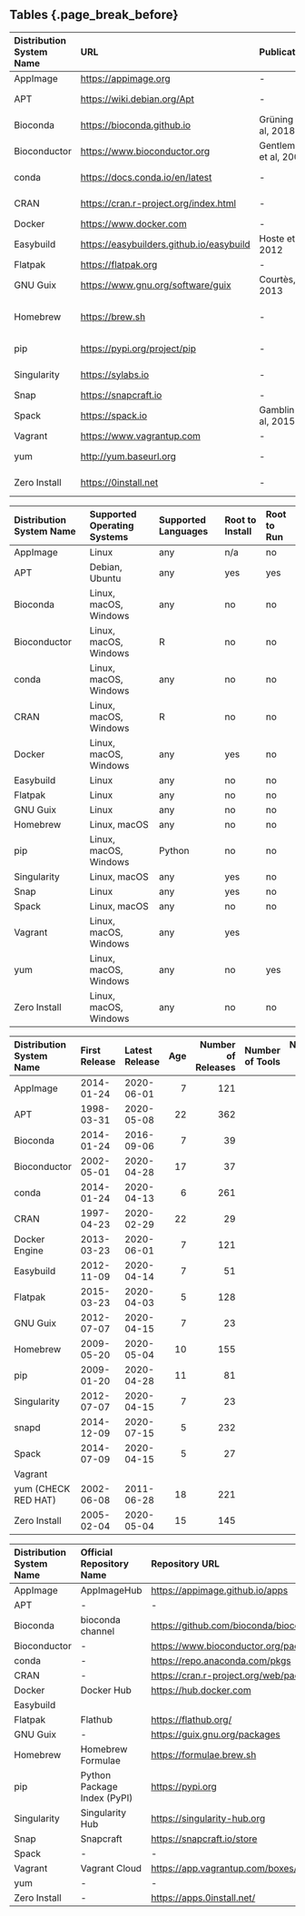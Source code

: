 ## Tables {.page_break_before}

| Distribution System Name | URL                                      | Publication           | Type             | Licensing               |
| :----------------------- | :--------------------------------------- | :-------------------- | :--------------- | :---------------------- |
| AppImage                 | https://appimage.org                     | -                     | containerization | MIT                     |
| APT                      | https://wiki.debian.org/Apt              | -                     | package manager  | GNU GPL 2+              |
| Bioconda                 | https://bioconda.github.io               | Grüning et al, 2018   | package manager  | MIT                     |
| Bioconductor             | https://www.bioconductor.org             | Gentleman et al, 2004 | package manager  | MIT                     |
| conda                    | https://docs.conda.io/en/latest          | -                     | package manager  | 3-Clause BSD            |
| CRAN                     | https://cran.r-project.org/index.html    | -                     | package manager  | GNU GPL                 |
| Docker                   | https://www.docker.com                   | -                     | containerization | Apache 2.0              |
| Easybuild                | https://easybuilders.github.io/easybuild | Hoste et al, 2012     | package manager  | GNU GPL 2               |
| Flatpak                  | https://flatpak.org                      | -                     | containerization | LGPL                    |
| GNU Guix                 | https://www.gnu.org/software/guix        | Courtès, 2013         | package manager  | GNU AGPL                |
| Homebrew                 | https://brew.sh                          | -                     | package manager  | BSD 2-Clause Simplified |
| pip                      | https://pypi.org/project/pip             | -                     | package manager  | MIT                     |
| Singularity              | https://sylabs.io                        | -                     | containerization | 3-Clause BSD            |
| Snap                     | https://snapcraft.io                     | -                     | containerization | propriertary            |
| Spack                    | https://spack.io                         | Gamblin et al, 2015   | package manager  | MIT or Apache           |
| Vagrant                  | https://www.vagrantup.com                | -                     | virtual machine  | MIT                     |
| yum                      | http://yum.baseurl.org                   | -                     | package manager  |                         |
| Zero Install             | https://0install.net                     | -                     | package manager  | GNU LGPL 2.1+           | {#tbl:basic-info}


| Distribution System Name | Supported Operating Systems | Supported Languages | Root to Install | Root to Run |
| :----------- | :-------------------- | :---------| :------- | :------- |
| AppImage     | Linux                 | any       | n/a      | no       |
| APT          | Debian, Ubuntu        | any       | yes      | yes      |
| Bioconda     | Linux, macOS, Windows | any       | no       | no       |
| Bioconductor | Linux, macOS, Windows | R         | no       | no       |
| conda        | Linux, macOS, Windows | any       | no       | no       | 
| CRAN         | Linux, macOS, Windows | R         | no       | no       |
| Docker       | Linux, macOS, Windows | any       | yes      | no       |
| Easybuild    | Linux                 | any       | no       | no       |
| Flatpak      | Linux                 | any       | no       | no       |
| GNU Guix     | Linux                 | any       | no       | no       |
| Homebrew     | Linux, macOS          | any       | no       | no       |
| pip          | Linux, macOS, Windows | Python    | no       | no       |
| Singularity  | Linux, macOS          | any       | yes      | no       |
| Snap         | Linux                 | any       | yes      | no       |
| Spack        | Linux, macOS          | any       | no       | no       |
| Vagrant      | Linux, macOS, Windows | any       | yes      |          |
| yum          | Linux, macOS, Windows | any       | no       | yes      |
| Zero Install | Linux, macOS, Windows | any       | no       | no       | {#tbl:features} 


| Distribution System Name | First Release | Latest Release | Age | Number of Releases | Number of Tools | Number of Bio Tools |
| :----------------------- | :------------ | :------------- | --: | ---: | ---: | ---: |
| AppImage                 | 2014-01-24    | 2020-06-01     | 7   | 121  | | |
| APT                      | 1998-03-31    | 2020-05-08     | 22  | 362  | | |
| Bioconda                 | 2014-01-24    | 2016-09-06     | 7   | 39   | | | 
| Bioconductor             | 2002-05-01    | 2020-04-28     | 17  | 37   | | |
| conda                    | 2014-01-24    | 2020-04-13     | 6   | 261  | | |
| CRAN                     | 1997-04-23    | 2020-02-29     | 22  | 29   | | |
| Docker Engine            | 2013-03-23    | 2020-06-01     | 7   | 121  | | |
| Easybuild                | 2012-11-09    | 2020-04-14     | 7   | 51   | | |
| Flatpak                  | 2015-03-23    | 2020-04-03     | 5   | 128  | | |
| GNU Guix                 | 2012-07-07    | 2020-04-15     | 7   | 23   | | |
| Homebrew                 | 2009-05-20    | 2020-05-04     | 10  | 155  | | |
| pip                      | 2009-01-20    | 2020-04-28     | 11  | 81   | | |
| Singularity              | 2012-07-07    | 2020-04-15     | 7   | 23   | | |    
| snapd                    | 2014-12-09    | 2020-07-15     | 5   | 232  | | |
| Spack                    | 2014-07-09    | 2020-04-15     | 5   | 27   | | |
| Vagrant                  |               |                |     |      | | | 
| yum    (CHECK RED HAT)   | 2002-06-08    | 2011-06-28     | 18  | 221  | | |
| Zero Install             | 2005-02-04    | 2020-05-04     | 15  | 145  | | | {#tbl:popularity}


| Distribution System Name | Official Repository Name    | Repository URL | 
| :----------------------- | :-------------------------- | :------------- |
| AppImage                 | AppImageHub                 | https://appimage.github.io/apps |
| APT                      | -                           | -              |
| Bioconda                 | bioconda channel            | https://github.com/bioconda/bioconda-recipes |
| Bioconductor             | -                           | https://www.bioconductor.org/packages/release/BiocViews.html#___Software |
| conda                    | -                           | https://repo.anaconda.com/pkgs |
| CRAN                     | -                           | https://cran.r-project.org/web/packages/available_packages_by_name.html |
| Docker                   | Docker Hub                  | https://hub.docker.com |
| Easybuild                |                             |                |
| Flatpak                  | Flathub                     | https://flathub.org/ |   
| GNU Guix                 | -                           | https://guix.gnu.org/packages |
| Homebrew                 | Homebrew Formulae           | https://formulae.brew.sh |
| pip                      | Python Package Index (PyPI) | https://pypi.org |
| Singularity              | Singularity Hub             | https://singularity-hub.org |
| Snap                     | Snapcraft                   | https://snapcraft.io/store |
| Spack                    | -                           | -              |
| Vagrant                  | Vagrant Cloud               | https://app.vagrantup.com/boxes/search |
| yum                      | -                           | -              |
| Zero Install             | -                           | https://apps.0install.net/ | {#tbl:official-repositories} 
 

